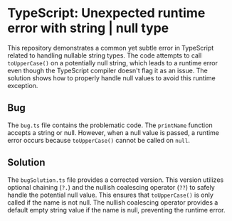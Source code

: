 # TypeScript: Unexpected runtime error with string | null type

This repository demonstrates a common yet subtle error in TypeScript related to handling nullable string types. The code attempts to call `toUpperCase()` on a potentially null string, which leads to a runtime error even though the TypeScript compiler doesn't flag it as an issue.  The solution shows how to properly handle null values to avoid this runtime exception.

## Bug
The `bug.ts` file contains the problematic code.  The `printName` function accepts a string or null. However, when a null value is passed, a runtime error occurs because `toUpperCase()` cannot be called on `null`.

## Solution
The `bugSolution.ts` file provides a corrected version. This version utilizes optional chaining (`?.`) and the nullish coalescing operator (`??`) to safely handle the potential null value.  This ensures that `toUpperCase()` is only called if the name is not null.  The nullish coalescing operator provides a default empty string value if the name is null, preventing the runtime error.